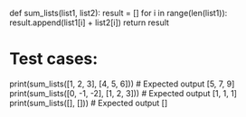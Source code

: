 def sum_lists(list1, list2):
    result = []
    for i in range(len(list1)):
        result.append(list1[i] + list2[i])
    return result

# Test cases:
print(sum_lists([1, 2, 3], [4, 5, 6])) # Expected output [5, 7, 9]
print(sum_lists([0, -1, -2], [1, 2, 3])) # Expected output [1, 1, 1]
print(sum_lists([], [])) # Expected output []